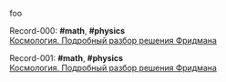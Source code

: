 foo


Record-000: **#math**, **#physics**  
[Космология. Подробный разбор решения Фридмана](https://habr.com/ru/post/507098/)

Record-001: **#math**, **#physics**  
[Космология. Подробный разбор решения Фридмана](https://habr.com/ru/post/507098/)